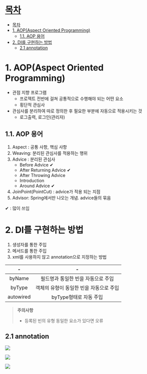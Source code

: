 # [목차](#목차)
- [목차](#목차)
- [1. AOP(Aspect Oriented Programming)](#1-aopaspect-oriented-programming)
  - [1.1. AOP 용어](#11-aop-용어)
- [2. DI를 구현하는 방법](#2-di를-구현하는-방법)
  - [2.1 annotation](#21-annotation)

# 1. AOP(Aspect Oriented Programming)
- 관점 지향 프로그램
  - 프로젝트 전반에 걸쳐 공통적으로 수행해야 되는 어떤 요소
  - 횡단적 관심사
- 관심사를 분리하여 따로 정의한 후 필요한 부분에 자동으로 적용시키는 것
  - 로그출력, 로그인(관리자)

## 1.1. AOP 용어
1. Aspect : 공통 사항, 핵심 사항
2. Weaving: 분리된 관심사를 적용하는 행위
3. Advice : 분리된 관심사
   - Before Advice ✔
   - After Returning Advice ✔
   - After Throwing Advice
   - Introduction
   - Around Advice ✔
4. JoinPoint(PointCut) : advice가 적용 되는 지점
5. Advisor: Spring에서만 나오는 개념. advice들의 묶음

✔ : 많이 쓰임

# 2. DI를 구현하는 방법
1. 생성자를 통한 주입
2. 메서드를 통한 주입
3. xml를 사용하지 않고 annotation으로 지정하는 방법 

|-|-|
|:-:|:-:|
byName | 필드명과 통일한 빈을 자동으로 주입
byType |객체의 유형이 동일한 빈을 자동으로 주입
autowired | byType형태로 자동 주입


> **주의사항**<br>
> - 등록된 빈의 유형 동일한 요소가 있다면 오류

## 2.1 annotation

![](https://images.velog.io/images/withcolinsong/post/51ed2734-3b76-4c9f-87e8-c2447adffa83/image.png)

![](https://images.velog.io/images/withcolinsong/post/5d5becfa-da59-4354-bf6f-07f32074e113/image.png)

![](https://images.velog.io/images/withcolinsong/post/a3c0bbb0-b2f3-4a67-8140-4bde4f52b617/image.png)


